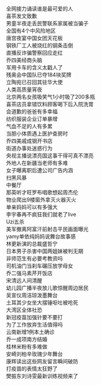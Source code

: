全网接力诵读谁是最可爱的人  
喜茶发文致歉  
男童半夜走丢民警联系家属被当骗子  
全国有4个中风险地区  
唐宫夜宴中国女团天花板  
钢铁厂工人被烧红的钢条击倒  
直播反诈骗警察回应走红  
乔四美经商头脑  
军用卡车的含义太戳人了  
残奥会中国队已夺184块奖牌  
立陶宛已召回其驻华大使  
人类高质量宵夜  
北京两名女孩吸笑气1小时吸了200多瓶  
喜茶店员拿错饮料顾客喝下后入院洗胃  
会道歉的爸爸有多幸福  
纺织服装企业订单暴增  
气血不足的人有多累  
当胆小体质遇上医护查房时  
乔四美戚成钢开书店  
街道办事处迷惑行为  
央视主播说漂亮国这事干得可真不漂亮  
外地人在新疆当老师有多难  
女子曝离职后遭公司广告内涵  
扫黑风暴  
中餐厅  
那英听才旺罗布唱歌想起周杰伦  
物业爬出9楼窗外拿灭火器灭火  
单亲妈妈可以有多强大  
李宇春再不疯狂我们就老了live  
Uzi五杀  
美军撤离阿富汗前射击平民画面曝光  
yamy单依纯妈妈说舞台故事感  
林更新演的总裁盛哲宁  
日本男子杀害中国两姐妹被判无期  
非师范生有必要考教资吗  
司机油门当刹车碾压放学母女  
乔二强马素芹开饭店  
宋清远人间清醒  
幼儿园广播半夜放儿歌惊醒周边居民  
吴宣仪周洁琼泼墨舞台  
土耳其少女坐大摆锤呕吐被呛死  
大湾区全体社恐  
新冠疫苗加强针要不要打  
为了工作放弃生活值得吗  
云南新增1例本土确诊  
乔一成项南方结婚  
桂林米粉有多难做  
安崎刘柏辛玫瑰少年舞台  
康辉读出这些网友留言瞬间破防  
打疫苗的表情太狂野了  
樊振东刘诗雯最新训练视频来了  
